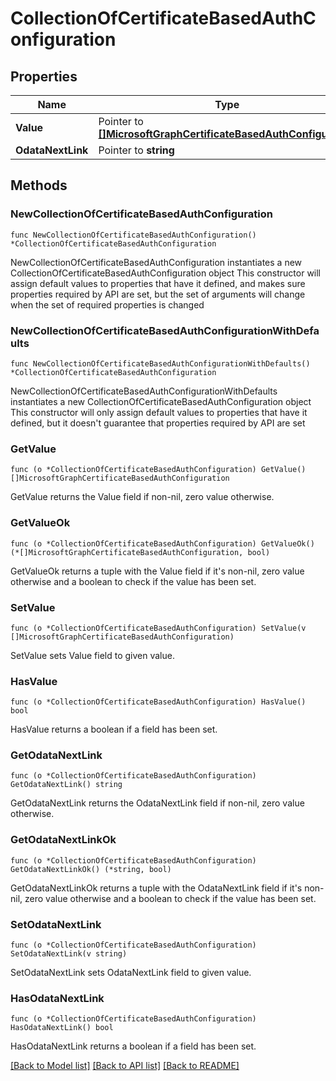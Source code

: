 # CollectionOfCertificateBasedAuthConfiguration

## Properties

Name | Type | Description | Notes
------------ | ------------- | ------------- | -------------
**Value** | Pointer to [**[]MicrosoftGraphCertificateBasedAuthConfiguration**](MicrosoftGraphCertificateBasedAuthConfiguration.md) |  | [optional] 
**OdataNextLink** | Pointer to **string** |  | [optional] 

## Methods

### NewCollectionOfCertificateBasedAuthConfiguration

`func NewCollectionOfCertificateBasedAuthConfiguration() *CollectionOfCertificateBasedAuthConfiguration`

NewCollectionOfCertificateBasedAuthConfiguration instantiates a new CollectionOfCertificateBasedAuthConfiguration object
This constructor will assign default values to properties that have it defined,
and makes sure properties required by API are set, but the set of arguments
will change when the set of required properties is changed

### NewCollectionOfCertificateBasedAuthConfigurationWithDefaults

`func NewCollectionOfCertificateBasedAuthConfigurationWithDefaults() *CollectionOfCertificateBasedAuthConfiguration`

NewCollectionOfCertificateBasedAuthConfigurationWithDefaults instantiates a new CollectionOfCertificateBasedAuthConfiguration object
This constructor will only assign default values to properties that have it defined,
but it doesn't guarantee that properties required by API are set

### GetValue

`func (o *CollectionOfCertificateBasedAuthConfiguration) GetValue() []MicrosoftGraphCertificateBasedAuthConfiguration`

GetValue returns the Value field if non-nil, zero value otherwise.

### GetValueOk

`func (o *CollectionOfCertificateBasedAuthConfiguration) GetValueOk() (*[]MicrosoftGraphCertificateBasedAuthConfiguration, bool)`

GetValueOk returns a tuple with the Value field if it's non-nil, zero value otherwise
and a boolean to check if the value has been set.

### SetValue

`func (o *CollectionOfCertificateBasedAuthConfiguration) SetValue(v []MicrosoftGraphCertificateBasedAuthConfiguration)`

SetValue sets Value field to given value.

### HasValue

`func (o *CollectionOfCertificateBasedAuthConfiguration) HasValue() bool`

HasValue returns a boolean if a field has been set.

### GetOdataNextLink

`func (o *CollectionOfCertificateBasedAuthConfiguration) GetOdataNextLink() string`

GetOdataNextLink returns the OdataNextLink field if non-nil, zero value otherwise.

### GetOdataNextLinkOk

`func (o *CollectionOfCertificateBasedAuthConfiguration) GetOdataNextLinkOk() (*string, bool)`

GetOdataNextLinkOk returns a tuple with the OdataNextLink field if it's non-nil, zero value otherwise
and a boolean to check if the value has been set.

### SetOdataNextLink

`func (o *CollectionOfCertificateBasedAuthConfiguration) SetOdataNextLink(v string)`

SetOdataNextLink sets OdataNextLink field to given value.

### HasOdataNextLink

`func (o *CollectionOfCertificateBasedAuthConfiguration) HasOdataNextLink() bool`

HasOdataNextLink returns a boolean if a field has been set.


[[Back to Model list]](../README.md#documentation-for-models) [[Back to API list]](../README.md#documentation-for-api-endpoints) [[Back to README]](../README.md)


